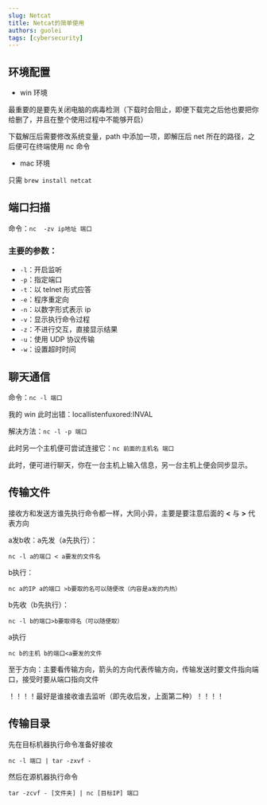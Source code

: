 ```yaml
---
slug: Netcat
title: Netcat的简单使用
authors: guolei
tags: [cybersecurity]
---
```


## 环境配置

- win 环境

最重要的是要先关闭电脑的病毒检测（下载时会阻止，即便下载完之后他也要把你给删了，并且在整个使用过程中不能够开启）

下载解压后需要修改系统变量，path 中添加一项，即解压后 net 所在的路径，之后便可在终端使用 nc 命令

- mac 环境

只需 `brew install netcat`

## 端口扫描

命令：`nc  -zv ip地址 端口`

### 主要的参数：

- `-l`：开启监听
- `-p`：指定端口
- `-t`：以 telnet 形式应答
- `-e`：程序重定向
- `-n`：以数字形式表示 ip
- `-v`：显示执行命令过程
- `-z`：不进行交互，直接显示结果
- `-u`：使用 UDP 协议传输
- `-w`：设置超时时间

## 聊天通信

命令：`nc -l 端口`

我的 win 此时出错：locallistenfuxored:INVAL

解决方法：`nc -l -p 端口`

此时另一个主机便可尝试连接它：`nc 前面的主机名 端口`

此时，便可进行聊天，你在一台主机上输入信息，另一台主机上便会同步显示。

## 传输文件

接收方和发送方谁先执行命令都一样，大同小异，主要是要注意后面的 **<** 与 **>** 代表方向

a发b收：a先发（a先执行）：

`nc -l a的端口 < a要发的文件名`

b执行：

`nc a的IP a的端口 >b要取的名可以随便改（内容是a发的内热）`

b先收（b先执行）：

`nc -l b的端口>b要取得名（可以随便取）`

a执行

`nc b的主机 b的端口<a要发的文件`

至于方向：主要看传输方向，箭头的方向代表传输方向，传输发送时要文件指向端口，接受时要从端口指向文件

！！！！最好是谁接收谁去监听（即先收后发，上面第二种）！！！！

## 传输目录

先在目标机器执行命令准备好接收

`nc -l 端口 | tar -zxvf -`

然后在源机器执行命令

`tar -zcvf - [文件夹] | nc [目标IP] 端口`
